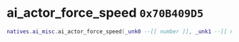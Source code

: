 # ai_actor_force_speed `0x70B409D5`

```lua
natives.ai_misc.ai_actor_force_speed(_unk0 --[[ number ]], _unk1 --[[ number ]])
```
